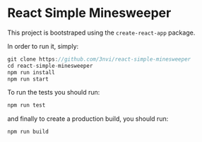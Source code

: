 # React Simple Minesweeper

This project is bootstraped using the `create-react-app` package.

In order to run it, simply:

```javascript
git clone https://github.com/3nvi/react-simple-minesweeper
cd react-simple-minesweeper
npm run install
npm run start
```

To run the tests you should run:

```javascript
npm run test
```

and finally to create a production build, you should run:

```javascript
npm run build
```
